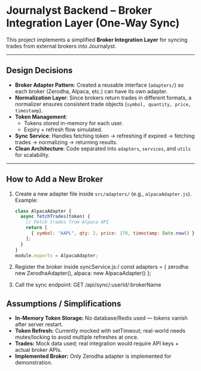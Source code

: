 # Journalyst Backend – Broker Integration Layer (One-Way Sync)

This project implements a simplified **Broker Integration Layer** for syncing trades from external brokers into Journalyst.

---

## Design Decisions
- **Broker Adapter Pattern**: Created a reusable interface (`adapters/`) so each broker (Zerodha, Alpaca, etc.) can have its own adapter.  
- **Normalization Layer**: Since brokers return trades in different formats, a normalizer ensures consistent trade objects (`symbol, quantity, price, timestamp`).  
- **Token Management**:  
  - Tokens stored in-memory for each user.  
  - Expiry + refresh flow simulated.  
- **Sync Service**: Handles fetching token → refreshing if expired → fetching trades → normalizing → returning results.  
- **Clean Architecture**: Code separated into `adapters`, `services`, and `utils` for scalability.

---

## How to Add a New Broker
1. Create a new adapter file inside `src/adapters/` (e.g., `alpacaAdapter.js`).  
   Example:
   ```js
   class AlpacaAdapter {
     async fetchTrades(token) {
       // Fetch trades from Alpaca API
       return [
         { symbol: "AAPL", qty: 2, price: 170, timestamp: Date.now() }
       ];
     }
   }
   module.exports = AlpacaAdapter;

2. Register the broker inside syncService.js:/
   const adapters = {
     zerodha: new ZerodhaAdapter(),
    alpaca: new AlpacaAdapter()
  };

3. Call the sync endpoint:
   GET /api/sync/:userId/:brokerName

##  Assumptions / Simplifications
  - **In-Memory Token Storage:** No database/Redis used — tokens vanish after server restart.
  - **Token Refresh:** Currently mocked with setTimeout; real-world needs mutex/locking to avoid multiple refreshes at once.
  - **Trades:** Mock data used; real integration would require API keys + actual broker APIs.
  - **Implemented Broker:** Only Zerodha adapter is implemented for demonstration.

